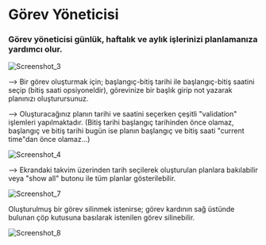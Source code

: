 # Görev Yöneticisi

### Görev yöneticisi günlük, haftalık ve aylık işlerinizi planlamanıza yardımcı olur. 

![Screenshot_3](https://user-images.githubusercontent.com/15313904/83679878-ce475b00-a5e8-11ea-8aa4-788b99087074.jpg)

--> Bir görev oluşturmak için; başlangıç-bitiş tarihi ile başlangıç-bitiş saatini seçip (bitiş saati opsiyoneldir), görevinize bir başlık girip not yazarak planınızı oluşturursunuz.

--> Oluşturacağınız planın tarihi ve saatini seçerken çeşitli "validation" işlemleri yapılmaktadır. (Bitiş tarihi başlangıç tarihinden önce olamaz, başlangıç ve bitiş tarihi bugün ise planın başlangıç ve bitiş saati "current time"dan önce olamaz...) 

![Screenshot_4](https://user-images.githubusercontent.com/15313904/83680737-03a07880-a5ea-11ea-9f8e-cb32879f6616.jpg)

--> Ekrandaki takvim üzerinden tarih seçilerek oluşturulan planlara bakılabilir veya "show all" butonu ile tüm planlar gösterilebilir.

![Screenshot_7](https://user-images.githubusercontent.com/15313904/83680969-6134c500-a5ea-11ea-856c-4ae500922ae9.jpg)

Oluşturulmuş bir görev silinmek istenirse; görev kardının sağ üstünde bulunan çöp kutusuna basılarak istenilen görev silinebilir.

![Screenshot_8](https://user-images.githubusercontent.com/15313904/83680987-68f46980-a5ea-11ea-9480-3b4b97cd453e.jpg)
